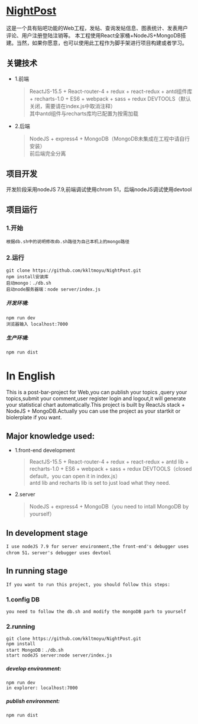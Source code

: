 # [NightPost](https://github.com/kkltmoyu/NightPost/)
这是一个具有贴吧功能的Web工程，发帖、查询发帖信息、图表统计、发表用户评论、用户注册登陆注销等。
本工程使用React全家桶+NodeJS+MongoDB搭建。当然，如果你愿意，也可以使用此工程作为脚手架进行项目构建或者学习。

## 关键技术
* 1.前端
	>ReactJS-15.5 + React-router-4 + redux + react-redux + antd组件库 + recharts-1.0 + ES6 + webpack + sass + redux DEVTOOLS（默认关闭，需要请在index.js中取消注释）<br/>
	其中antd组件与recharts库均已配置为按需加载
* 2.后端
	>NodeJS + express4 + MongoDB（MongoDB未集成在工程中请自行安装）<br/>
	前后端完全分离<br/>
	

## 项目开发
开发阶段采用nodeJS 7.9,前端调试使用chrom 51，后端nodeJS调试使用devtool

## 项目运行
### 1.开始 
	根据db.sh中的说明修改db.sh路径为自己本机上的mongo路径
### 2.运行
    git clone https://github.com/kkltmoyu/NightPost.git
    npm install安装库
    启动mongo：./db.sh
    启动node服务器端：node server/index.js
##### 开发环境:
    npm run dev
    浏览器输入 localhost:7000
##### 生产环境:
    npm run dist

# In English

This is a post-bar-project for Web,you can publish your topics ,query your topics,submit your comment,user register login and logout,it will generate your statistical chart automatically.This project is built by ReactJs stack + NodeJS + MongoDB.Actually you can use the project as your startkit or biolerplate if you want.

## Major knowledge used:
* 1.front-end development
	>ReactJS-15.5 + React-router-4 + redux + react-redux + antd lib + recharts-1.0 + ES6 + webpack + sass + redux DEVTOOLS（closed default，you can open it in index.js）<br/>
	antd lib and recharts lib is set to just load what they need.
* 2.server
	>NodeJS + express4 + MongoDB（you need to intall MongoDB by yourself）<br/>
	

## In development stage
	I use nodeJS 7.9 for server environment,the front-end's debugger uses chrom 51，server's debugger uses devtool

## In running stage
	If you want to run this project, you should follow this steps:
### 1.config DB 
	you need to follow the db.sh and modify the mongoDB parh to yourself 
### 2.running
    git clone https://github.com/kkltmoyu/NightPost.git
    npm install
    start MongoDB：./db.sh
    start nodeJS server:node server/index.js

##### develop environment:
    npm run dev
    in explorer: localhost:7000

##### publish environment:
    npm run dist
